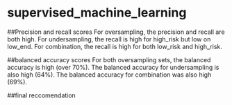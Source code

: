 # supervised_machine_learning

##Precision and recall scores
For oversampling, the precision and recall are both high. For undersampling, the recall is high for high_risk but low on low_end. For combination, the recall is high for both low_risk and high_risk. 

##balanced accuracy scores
For both oversampling sets, the balanced accuracy is high (over 70%). The balanced accuracy for undersampling is also high (64%). The balanced accuracy for combination was also high (69%).

##final reccomendation
